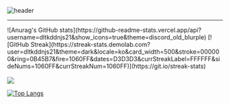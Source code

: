 ![header](https://capsule-render.vercel.app/api?type=cylinder&color=000000&height=150&section=header&text=dltkddnjs21&fontColor=ffffff&fontSize=70&animation=fadeIn&fontAlignY=55&desc=%20&descAlignY=62&descAlign=62)

<hr>
</hr>
![Anurag's GitHub stats](https://github-readme-stats.vercel.app/api?username=dltkddnjs21&show_icons=true&theme=discord_old_blurple)
[![GitHub Streak](https://streak-stats.demolab.com?user=dltkddnjs21&theme=dark&locale=ko&card_width=500&stroke=000000&ring=0B45B7&fire=1060FF&dates=D3D3D3&currStreakLabel=FFFFFF&sideNums=1060FF&currStreakNum=1060FF)](https://git.io/streak-stats)
<br/>
<br/>
  
<img src="https://img.shields.io/badge/JAVA-007396?style=for-the-badge&logo=Java&logoColor=white">
 
 
[![Top Langs](https://github-readme-stats.vercel.app/api/top-langs/?username=dltkddnjs21&layout=compact)](https://github.com/anuraghazra/github-readme-stats)
 
 
<!--
**dltkddnjs21/dltkddnjs21** is a ✨ _special_ ✨ repository because its `README.md` (this file) appears on your GitHub profile.

Here are some ideas to get you started:

- 🔭 I’m currently working on ...
- 🌱 I’m currently learning ...
- 👯 I’m looking to collaborate on ...
- 🤔 I’m looking for help with ...
- 💬 Ask me about ...
- 📫 How to reach me: ...
- 😄 Pronouns: ...
- ⚡ Fun fact: ...
-->
